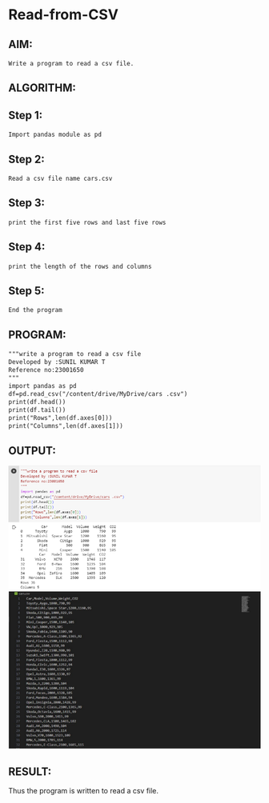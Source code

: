 # Read-from-CSV

## AIM:
    Write a program to read a csv file.
## ALGORITHM:

## Step 1:
    Import pandas module as pd
## Step 2:
    Read a csv file name cars.csv
## Step 3:
    print the first five rows and last five rows
## Step 4:
    print the length of the rows and columns
## Step 5:
    End the program
## PROGRAM:
```
"""write a program to read a csv file
Developed by :SUNIL KUMAR T
Reference no:23001650
"""
import pandas as pd
df=pd.read_csv("/content/drive/MyDrive/cars .csv")
print(df.head())
print(df.tail())
print("Rows",len(df.axes[0]))
print("Columns",len(df.axes[1]))

```

## OUTPUT:
![output](/Screenshot%202023-07-31%20093158.png)
![output](/Screenshot%202023-07-31%20093705.png)

## RESULT:
  Thus the program is written to read a csv file.

